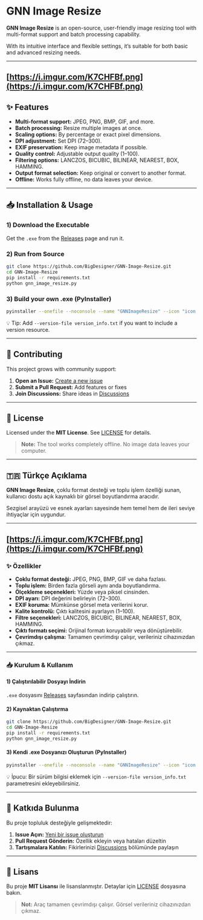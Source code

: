 # GNN Image Resize

**GNN Image Resize** is an open-source, user-friendly image resizing tool with multi-format support and batch processing capability.

With its intuitive interface and flexible settings, it’s suitable for both basic and advanced resizing needs.

---
[https://i.imgur.com/K7CHFBf.png](https://i.imgur.com/K7CHFBf.png)
---

## ✨ Features

- **Multi-format support:** JPEG, PNG, BMP, GIF, and more.
- **Batch processing:** Resize multiple images at once.
- **Scaling options:** By percentage or exact pixel dimensions.
- **DPI adjustment:** Set DPI (72–300).
- **EXIF preservation:** Keep image metadata if possible.
- **Quality control:** Adjustable output quality (1–100).
- **Filtering options:** LANCZOS, BICUBIC, BILINEAR, NEAREST, BOX, HAMMING.
- **Output format selection:** Keep original or convert to another format.
- **Offline:** Works fully offline, no data leaves your device.

---

## 📥 Installation & Usage

### 1) Download the Executable
Get the `.exe` from the [Releases](../../releases) page and run it.

### 2) Run from Source
```bash
git clone https://github.com/BigDesigner/GNN-Image-Resize.git
cd GNN-Image-Resize
pip install -r requirements.txt
python gnn_image_resize.py
```

### 3) Build your own .exe (PyInstaller)
```bash
pyinstaller --onefile --noconsole --name "GNNImageResize" --icon "icon.ico" --hidden-import PIL._tkinter_finder gnn_image_resize.py
```
💡 Tip: Add `--version-file version_info.txt` if you want to include a version resource.

---

## 🤝 Contributing

This project grows with community support:

1. **Open an Issue:** [Create a new issue](../../issues)
2. **Submit a Pull Request:** Add features or fixes
3. **Join Discussions:** Share ideas in [Discussions](../../discussions)

---

## 📄 License

Licensed under the **MIT License**. See [LICENSE](LICENSE) for details.

> **Note:** The tool works completely offline. No image data leaves your computer.

---

## 🇹🇷 Türkçe Açıklama

**GNN Image Resize**, çoklu format desteği ve toplu işlem özelliği sunan, kullanıcı dostu açık kaynaklı bir görsel boyutlandırma aracıdır.

Sezgisel arayüzü ve esnek ayarları sayesinde hem temel hem de ileri seviye ihtiyaçlar için uygundur.

---
[https://i.imgur.com/K7CHFBf.png](https://i.imgur.com/K7CHFBf.png)
---

### ✨ Özellikler

- **Çoklu format desteği:** JPEG, PNG, BMP, GIF ve daha fazlası.
- **Toplu işlem:** Birden fazla görseli aynı anda boyutlandırma.
- **Ölçekleme seçenekleri:** Yüzde veya piksel cinsinden.
- **DPI ayarı:** DPI değerini belirleyin (72–300).
- **EXIF koruma:** Mümkünse görsel meta verilerini korur.
- **Kalite kontrolü:** Çıktı kalitesini ayarlayın (1–100).
- **Filtre seçenekleri:** LANCZOS, BICUBIC, BILINEAR, NEAREST, BOX, HAMMING.
- **Çıktı formatı seçimi:** Orijinal formatı koruyabilir veya dönüştürebilir.
- **Çevrimdışı çalışma:** Tamamen çevrimdışı çalışır, verileriniz cihazınızdan çıkmaz.

---

### 📥 Kurulum & Kullanım

#### 1) Çalıştırılabilir Dosyayı İndirin
`.exe` dosyasını [Releases](../../releases) sayfasından indirip çalıştırın.

#### 2) Kaynaktan Çalıştırma
```bash
git clone https://github.com/BigDesigner/GNN-Image-Resize.git
cd GNN-Image-Resize
pip install -r requirements.txt
python gnn_image_resize.py
```

#### 3) Kendi .exe Dosyanızı Oluşturun (PyInstaller)
```bash
pyinstaller --onefile --noconsole --name "GNNImageResize" --icon "icon.ico" --hidden-import PIL._tkinter_finder gnn_image_resize.py
```
💡 İpucu: Bir sürüm bilgisi eklemek için `--version-file version_info.txt` parametresini ekleyebilirsiniz.

---

## 🤝 Katkıda Bulunma

Bu proje topluluk desteğiyle gelişmektedir:

1. **Issue Açın:** [Yeni bir issue oluşturun](../../issues)
2. **Pull Request Gönderin:** Özellik ekleyin veya hataları düzeltin
3. **Tartışmalara Katılın:** Fikirlerinizi [Discussions](../../discussions) bölümünde paylaşın

---

## 📄 Lisans

Bu proje **MIT Lisansı** ile lisanslanmıştır. Detaylar için [LICENSE](LICENSE) dosyasına bakın.

> **Not:** Araç tamamen çevrimdışı çalışır. Görsel verileriniz cihazınızdan çıkmaz.
